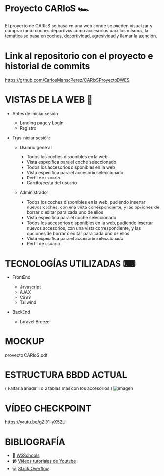 # Proyecto CARloS 🏎
El proyecto de CARloS se basa en una web donde se pueden visualizar y comprar tanto coches deportivos como accesorios para los mismos, la temática se basa en coches, deportividad, agresividad y llamar la atención.

# Link al repositorio con el proyecto e historial de commits
https://github.com/CarlosMansoPerez/CARloSProyectoDWES

# VISTAS DE LA WEB 👀

  - Antes de iniciar sesión  
    - Landing page y LogIn
    - Registro

  - Tras iniciar sesión:
    - Usuario general
      - Todos los coches disponibles en la web
      - Vista específica para el coche seleccionado
      - Todos los accesorios disponibles en la web
      - Vista específica para el accesorio seleccionado
      - Perfil de usuario
      - Carrito/cesta del usuario

    - Administrador
      - Todos los coches disponibles en la web, pudiendo insertar nuevos coches, con una vista correspondiente,
        y las opciones de borrar o editar para cada uno de ellos
      - Vista específica para el coche seleccionado
      - Todos los accesorios disponibles en la web, pudiendo insertar nuevos accesorios, con una vista correspondiente,
        y las opciones de borrar o editar para cada uno de ellos
      - Vista específica para el accesorio seleccionado
      - Perfil de usuario
  
 # TECNOLOGÍAS UTILIZADAS ⌨
 
  - FrontEnd
    - Javascript
    - AJAX
    - CSS3
    - Tailwind
      
  - BackEnd
    - Laravel Breeze

 # MOCKUP
[proyecto CARloS.pdf](https://github.com/CarlosMansoPerez/ProyectoCARloS/files/11157819/proyecto.CARloS.pdf)

 # ESTRUCTURA BBDD ACTUAL
( Faltaría añadir 1 o 2 tablas más con los accesorios )
![imagen](https://github.com/CarlosMansoPerez/ProyectoCARloS/assets/91953208/a5db6753-0c99-4ed3-b8a2-9c25217e70b9)

 # VÍDEO CHECKPOINT 
 https://youtu.be/gZI91-yX52U

 # BIBLIOGRAFÍA 
- 📗 [W3Schools](https://www.w3schools.com/)
- 📹 [Vídeos tutoriales de Youtube](https://www.youtube.com/)
- 💻 [Stack Overflow](https://stackoverflow.com/)

